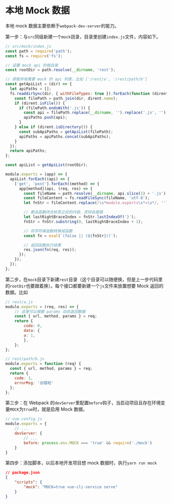 # 本地 Mock 数据

本地 mock 数据主要依赖于`webpack-dev-server`的能力。

第一步：与`src`同级新建一个`mock`目录，目录里创建`index.js`文件，内容如下。

```js
// src/mock/index.js
const path = require('path');
const fs = require('fs');

// 设置 mock api 的根目录
const rootDir = path.resolve(__dirname, 'rest');

// 获取所有需要 mock 的 api 列表，比如 ['/rest/a', '/rest/path/b']
const getApiList = (dir) => {
  let apiPaths = [];
  fs.readdirSync(dir, { withFileTypes: true }).forEach(function (dirent) {
    const filePath = path.join(dir, dirent.name);
    if (dirent.isFile()) {
      if (filePath.endsWith('.js')) {
        const api = filePath.replace(__dirname, '').replace('.js', '');
        apiPaths.push(api);
      }
    } else if (dirent.isDirectory()) {
      const subApiPaths = getApiList(filePath);
      apiPaths = apiPaths.concat(subApiPaths);
    }
  });
  return apiPaths;
};

const apiList = getApiList(rootDir);

module.exports = (app) => {
  apiList.forEach((api) => {
    ['get', 'post'].forEach((method) => {
      app[method](api, (req, res) => {
        const fileName = path.resolve(__dirname, api.slice(1) + '.js');
        const fileContent = fs.readFileSync(fileName, 'utf-8');
        let fnStr = fileContent.replace(/\s*module.exports\s*=\s*/, ''); // 函数的字符串格式

        // 删去函数闭合标签之后的内容，否则会报错
        let lastRightBraceIndex = fnStr.lastIndexOf('}');
        fnStr = fnStr.substring(0, lastRightBraceIndex + 1);

        // 将字符串函数转换成函数
        const fn = eval(`(false || (${fnStr}))`);

        // 返回函数执行结果
        res.json(fn(req, res));
      });
    });
  });
};
```

第二步，在`mock`目录下新建`rest`目录（这个目录可以随便换，但是上一步代码里的`rootDir`也要跟着换）。每个接口都要新建一个`js`文件来放置想要 Mock 返回的数据。比如

```js
// rest/a.js
module.exports = (req, res) => {
    // 这里可以根据 params 动态返回数据
    const { url, method, params } = req;
    return {
        code: 0,
        data: {
        a: 1,
        },
    };
};
```

```js
// rest/path/b.js
module.exports = function (req) {
  const { url, method, params } = req;
  return {
    code: 1,
    errorMsg: '出错啦'
  };
};
```

第三步：在 Webpack 的`devServer`里配置`before`钩子，当启动项目且存在环境变量`MOCK`为`true`时，就是启用 Mock 数据。

```js
// vue.config.js
module.exports = {
    // ...
    devServer: {
        // ...
        before: process.env.MOCK === 'true' && require('./mock')
    }
}
```

第四步：添加脚本，以后本地开发项目想 mock 数据时，执行`yarn run mock`

```json
// package.json
{
    "scripts": {
        "mock": "MOCK=true vue-cli-service serve"
    }
}
```

